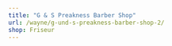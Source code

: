```yaml
---
title: "G & S Preakness Barber Shop"
url: /wayne/g-und-s-preakness-barber-shop-2/
shop: Friseur
---
```

